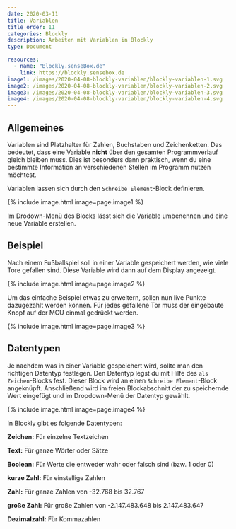 ```yaml
---
date: 2020-03-11
title: Variablen
title_order: 11
categories: Blockly
description: Arbeiten mit Variablen in Blockly
type: Document

resources:
  - name: "Blockly.senseBox.de"
    link: https://blockly.sensebox.de
image1: /images/2020-04-08-blockly-variablen/blockly-variablen-1.svg
image2: /images/2020-04-08-blockly-variablen/blockly-variablen-2.svg
image3: /images/2020-04-08-blockly-variablen/blockly-variablen-3.svg
image4: /images/2020-04-08-blockly-variablen/blockly-variablen-4.svg
---
```


## Allgemeines
Variablen sind Platzhalter für Zahlen, Buchstaben und Zeichenketten. Das bedeutet, dass eine Variable **nicht** über den gesamten Programmverlauf gleich bleiben muss. Dies ist besonders dann praktisch, wenn du eine bestimmte Information an verschiedenen Stellen im Programm nutzen möchtest.

Variablen lassen sich durch den `Schreibe Element`-Block definieren.

{% include image.html image=page.image1 %}

Im Drodown-Menü des Blocks lässt sich die Variable umbenennen und eine neue Variable erstellen.

## Beispiel
Nach einem Fußballspiel soll in einer Variable gespeichert werden, wie viele Tore gefallen sind. Diese Variable wird dann auf dem Display angezeigt.

{% include image.html image=page.image2 %}

Um das einfache Beispiel etwas zu erweitern, sollen nun live Punkte dazugezählt werden können. Für jedes gefallene Tor muss der eingebaute Knopf auf der MCU einmal gedrückt werden.

{% include image.html image=page.image3 %}

## Datentypen
Je nachdem was in einer Variable gespeichert wird, sollte man den richtigen Datentyp festlegen. Den Datentyp legst du mit Hilfe des `als Zeichen`-Blocks fest. Dieser Block wird an einen `Schreibe Element`-Block angeknüpft. Anschließend wird im freien Blockabschnitt der zu speichernde Wert eingefügt und im Dropdown-Menü der Datentyp gewählt.

{% include image.html image=page.image4 %}
<br>

In Blockly gibt es folgende Datentypen:

**Zeichen:**     Für einzelne Textzeichen

**Text:**        Für ganze Wörter oder Sätze

**Boolean:**     Für Werte die entweder wahr oder falsch sind (bzw. 1 oder 0)

**kurze Zahl:**  Für einstellige Zahlen

**Zahl:**        Für ganze Zahlen von -32.768 bis 32.767

**große Zahl:**  Für große Zahlen von -2.147.483.648 bis 2.147.483.647

**Dezimalzahl:** Für Kommazahlen    
